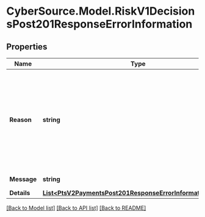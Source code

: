 # CyberSource.Model.RiskV1DecisionsPost201ResponseErrorInformation
## Properties

Name | Type | Description | Notes
------------ | ------------- | ------------- | -------------
**Reason** | **string** | The reason of the status.  Possible values:  - &#x60;EXPIRED_CARD&#x60;  - &#x60;SCORE_EXCEEDS_THRESHOLD&#x60;  - &#x60;DECISION_PROFILE_REVIEW&#x60;  - &#x60;DECISION_PROFILE_REJECT&#x60;  - &#x60;CONSUMER_AUTHENTICATION_REQUIRED&#x60;  - &#x60;INVALID_MERCHANT_CONFIGURATION&#x60;  - &#x60;CONSUMER_AUTHENTICATION_FAILED&#x60;  - &#x60;DECISION_PROFILE_CHALLENGE&#x60;  - &#x60;CUSTOMER_WATCHLIST_MATCH&#x60;  - &#x60;ADDRESS_COUNTRY_WATCHLIST_MATCH&#x60;  - &#x60;EMAIL_COUNTRY_WATCHLIST_MATCH&#x60;  - &#x60;IP_COUNTRY_WATCHLIST_MATCH&#x60;  | [optional] 
**Message** | **string** | The detail message related to the status and reason listed above. | [optional] 
**Details** | [**List&lt;PtsV2PaymentsPost201ResponseErrorInformationDetails&gt;**](PtsV2PaymentsPost201ResponseErrorInformationDetails.md) |  | [optional] 

[[Back to Model list]](../README.md#documentation-for-models) [[Back to API list]](../README.md#documentation-for-api-endpoints) [[Back to README]](../README.md)

